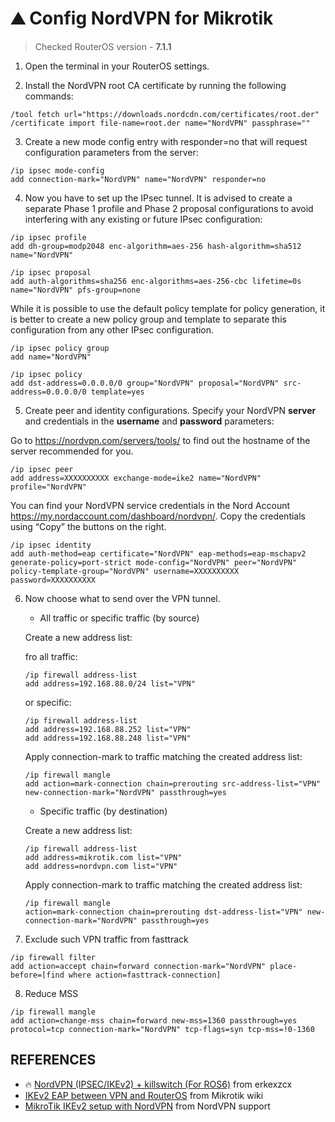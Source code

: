 # ⛰️ Config NordVPN for Mikrotik
> Сhecked RouterOS version - **7.1.1**
1. Open the terminal in your RouterOS settings.

2. Install the NordVPN root CA certificate by running the following commands:
```shell
/tool fetch url="https://downloads.nordcdn.com/certificates/root.der"
/certificate import file-name=root.der name="NordVPN" passphrase=""
```

3. Create a new mode config entry with responder=no that will request configuration parameters from the server:
```shell
/ip ipsec mode-config
add connection-mark="NordVPN" name="NordVPN" responder=no
```

4. Now you have to set up the IPsec tunnel. It is advised to create a separate Phase 1 profile and Phase 2 proposal configurations to avoid interfering with any existing or future IPsec configuration:
```shell
/ip ipsec profile
add dh-group=modp2048 enc-algorithm=aes-256 hash-algorithm=sha512 name="NordVPN"
```
```shell
/ip ipsec proposal
add auth-algorithms=sha256 enc-algorithms=aes-256-cbc lifetime=0s name="NordVPN" pfs-group=none
```
While it is possible to use the default policy template for policy generation, it is better to create a new policy group and template to separate this configuration from any other IPsec configuration.
```shell
/ip ipsec policy group
add name="NordVPN"
```
```shell
/ip ipsec policy
add dst-address=0.0.0.0/0 group="NordVPN" proposal="NordVPN" src-address=0.0.0.0/0 template=yes
```

5. Create peer and identity configurations. Specify your NordVPN **server** and credentials in the **username** and **password** parameters:

Go to https://nordvpn.com/servers/tools/ to find out the hostname of the server recommended for you. 
```shell
/ip ipsec peer
add address=XXXXXXXXXX exchange-mode=ike2 name="NordVPN" profile="NordVPN"
```
You can find your NordVPN service credentials in the Nord Account https://my.nordaccount.com/dashboard/nordvpn/. Copy the credentials using “Copy” the buttons on the right.
```shell
/ip ipsec identity
add auth-method=eap certificate="NordVPN" eap-methods=eap-mschapv2 generate-policy=port-strict mode-config="NordVPN" peer="NordVPN" policy-template-group="NordVPN" username=XXXXXXXXXX password=XXXXXXXXXX
```

6. Now choose what to send over the VPN tunnel. 

    - All traffic or specific traffic (by source)
    
    Create a new address list:

    fro all traffic:
    ```shell
    /ip firewall address-list
    add address=192.168.88.0/24 list="VPN"
    ```
    or specific:
    ```shell
    /ip firewall address-list
    add address=192.168.88.252 list="VPN"
    add address=192.168.88.248 list="VPN"
    ```
    Apply connection-mark to traffic matching the created address list:
    ```shell
    /ip firewall mangle
    add action=mark-connection chain=prerouting src-address-list="VPN" new-connection-mark="NordVPN" passthrough=yes
    ```
    
    - Specific traffic (by destination)

    Create a new address list:
    ```shell
    /ip firewall address-list
    add address=mikrotik.com list="VPN"
    add address=nordvpn.com list="VPN"
    ```
    Apply connection-mark to traffic matching the created address list:
    ```shell
    /ip firewall mangle
    action=mark-connection chain=prerouting dst-address-list="VPN" new-connection-mark="NordVPN" passthrough=yes
    ```

7. Exclude such VPN traffic from fasttrack
```shell
/ip firewall filter
add action=accept chain=forward connection-mark="NordVPN" place-before=[find where action=fasttrack-connection]
```

8. Reduce MSS
```shell
/ip firewall mangle
add action=change-mss chain=forward new-mss=1360 passthrough=yes protocol=tcp connection-mark="NordVPN" tcp-flags=syn tcp-mss=!0-1360
```

## REFERENCES
- 🔥 [NordVPN (IPSEC/IKEv2) + killswitch (For ROS6)](https://forum.mikrotik.com/viewtopic.php?f=23&t=169273) from erkexzcx
- [IKEv2 EAP between VPN and RouterOS](https://wiki.mikrotik.com/wiki/IKEv2_EAP_between_NordVPN_and_RouterOS) from Mikrotik wiki
- [MikroTik IKEv2 setup with NordVPN](https://support.nordvpn.com/Connectivity/Router/1360295132/MikroTik-IKEv2-setup-with-NordVPN.htm) from NordVPN support